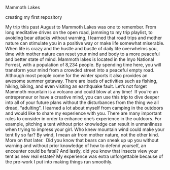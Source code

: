 Mammoth Lakes

creating my first repository

My trip this past August to Mammoth Lakes was one to remember. From long meditative drives on the open road, jamming to my trip playlist, to avoiding bear attacks without warning, I learned that road trips and mother nature can stimulate you in a positive way or make life somewhat miserable. When life is crazy and the hustle and bustle of daily life overwhelms you, time with mother nature can reset your mind and body to a more peaceful and better state of mind. Mammoth lakes is located in the Inyo National Forrest, with a population of 8,234 people. By spending time here, you will transform your mind from a crowded street into a peaceful empty road. Although most people come for the winter sports it also provides an awesome summer getaway. There are loads of activities such as fishing, hiking, biking, and even visiting an earthquake fault. Let’s not forget Mammoth mountain is a volcano and could blow at any time!  If you’re an entrepreneur or have a creative mind, you can use this trip to dive deeper into all of your future plans without the disturbances from the thing we all dread, “adulting”. I learned a lot about myself from camping in the outdoors and would like to share my experience with you. There are many important rules to consider in order to enhance one’s experience in the outdoors. For example, pitching a tent without prior knowledge can result in unmanliness when trying to impress your girl. Who knew mountain wind could make your tent fly so far? By wind, I mean air from mother nature, not the other kind. More on that later.  Did you know that bears can sneak up up you without warning and without prior knowledge of how to defend yourself, an encounter could be fatal? And lastly, did you know that insects view your tent as new real estate? My experience was extra unforgettable because of the pre-work I put into making things run smoothly.
